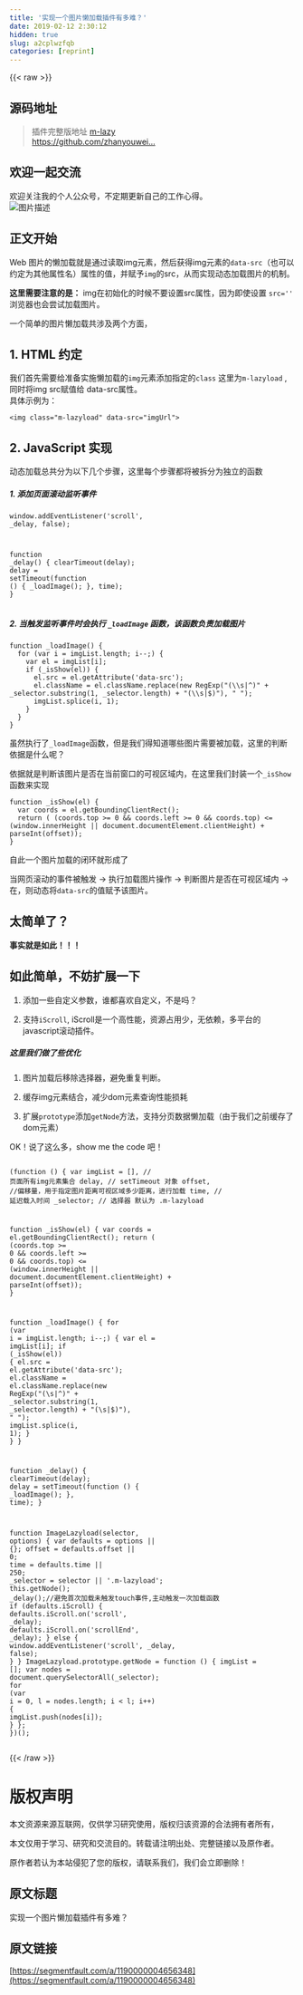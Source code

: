 ```yaml
---
title: '实现一个图片懒加载插件有多难？' 
date: 2019-02-12 2:30:12
hidden: true
slug: a2cplwzfqb
categories: [reprint]
---
```


{{< raw >}}

                    
<h2 id="articleHeader0">源码地址</h2>
<blockquote><p>插件完整版地址 <a href="https://github.com/zhanyouwei/m-lazy" rel="nofollow noreferrer" target="_blank">m-lazy</a><br><a href="https://github.com/zhanyouwei/m-lazy" rel="nofollow noreferrer" target="_blank">https://github.com/zhanyouwei...</a></p></blockquote>
<h2 id="articleHeader1">欢迎一起交流</h2>
<p>欢迎关注我的个人公众号，不定期更新自己的工作心得。<br><span class="img-wrap"><img data-src="/img/bVEk23?w=258&amp;h=258" src="https://static.alili.tech/img/bVEk23?w=258&amp;h=258" alt="图片描述" title="图片描述" style="cursor: pointer; display: inline;"></span></p>
<h2 id="articleHeader2">正文开始</h2>
<p>Web 图片的懒加载就是通过读取img元素，然后获得img元素的<code>data-src</code>（也可以约定为其他属性名）属性的值，并赋予<code>img</code>的src，从而实现动态加载图片的机制。</p>
<p><strong>这里需要注意的是：</strong> img在初始化的时候不要设置src属性，因为即使设置 <code>src=''</code> 浏览器也会尝试加载图片。</p>
<p>一个简单的图片懒加载共涉及两个方面，</p>
<h2 id="articleHeader3">1. HTML 约定</h2>
<p>我们首先需要给准备实施懒加载的<code>img</code>元素添加指定的<code>class</code> 这里为<code>m-lazyload</code> ,同时将img src赋值给 data-src属性。<br>具体示例为：</p>
<div class="widget-codetool" style="display:none;">
      <div class="widget-codetool--inner">
      <span class="selectCode code-tool" data-toggle="tooltip" data-placement="top" title="" data-original-title="全选"></span>
      <span type="button" class="copyCode code-tool" data-toggle="tooltip" data-placement="top" data-clipboard-text="<img class=&quot;m-lazyload&quot; data-src=&quot;imgUrl&quot;>" title="" data-original-title="复制"></span>
      <span type="button" class="saveToNote code-tool" data-toggle="tooltip" data-placement="top" title="" data-original-title="放进笔记"></span>
      </div>
      </div><pre class="hljs cs"><code style="word-break: break-word; white-space: initial;">&lt;img <span class="hljs-keyword">class</span>=<span class="hljs-string">"m-lazyload"</span> data-src=<span class="hljs-string">"imgUrl"</span>&gt;</code></pre>
<h2 id="articleHeader4">2. JavaScript 实现</h2>
<p>动态加载总共分为以下几个步骤，这里每个步骤都将被拆分为独立的函数</p>
<h5>1. 添加页面滚动监听事件</h5>
<div class="widget-codetool" style="display:none;">
      <div class="widget-codetool--inner">
      <span class="selectCode code-tool" data-toggle="tooltip" data-placement="top" title="" data-original-title="全选"></span>
      <span type="button" class="copyCode code-tool" data-toggle="tooltip" data-placement="top" data-clipboard-text="window.addEventListener('scroll', _delay, false);

function _delay() {
  clearTimeout(delay);
  delay = setTimeout(function () {
    _loadImage();
  }, time);
}" title="" data-original-title="复制"></span>
      <span type="button" class="saveToNote code-tool" data-toggle="tooltip" data-placement="top" title="" data-original-title="放进笔记"></span>
      </div>
      </div><pre class="hljs ada"><code>window.addEventListener(<span class="hljs-symbol">'scroll</span>', _delay, <span class="hljs-literal">false</span>);

<span class="hljs-keyword">function</span> <span class="hljs-title">_delay</span>() {
  clearTimeout(delay);
  <span class="hljs-keyword">delay</span> = setTimeout(<span class="hljs-keyword">function</span> <span class="hljs-title"></span>() {
    _loadImage();
  }, time);
}</code></pre>
<h5>2. 当触发监听事件时会执行 <code>_loadImage</code> 函数，该函数负责加载图片</h5>
<div class="widget-codetool" style="display:none;">
      <div class="widget-codetool--inner">
      <span class="selectCode code-tool" data-toggle="tooltip" data-placement="top" title="" data-original-title="全选"></span>
      <span type="button" class="copyCode code-tool" data-toggle="tooltip" data-placement="top" data-clipboard-text="function _loadImage() {
  for (var i = imgList.length; i--;) {
    var el = imgList[i];
    if (_isShow(el)) {
      el.src = el.getAttribute('data-src');
      el.className = el.className.replace(new RegExp(&quot;(\\s|^)&quot; + _selector.substring(1, _selector.length) + &quot;(\\s|$)&quot;), &quot; &quot;);
      imgList.splice(i, 1);
    }
  }
}" title="" data-original-title="复制"></span>
      <span type="button" class="saveToNote code-tool" data-toggle="tooltip" data-placement="top" title="" data-original-title="放进笔记"></span>
      </div>
      </div><pre class="hljs javascript"><code><span class="hljs-function"><span class="hljs-keyword">function</span> <span class="hljs-title">_loadImage</span>(<span class="hljs-params"></span>) </span>{
  <span class="hljs-keyword">for</span> (<span class="hljs-keyword">var</span> i = imgList.length; i--;) {
    <span class="hljs-keyword">var</span> el = imgList[i];
    <span class="hljs-keyword">if</span> (_isShow(el)) {
      el.src = el.getAttribute(<span class="hljs-string">'data-src'</span>);
      el.className = el.className.replace(<span class="hljs-keyword">new</span> <span class="hljs-built_in">RegExp</span>(<span class="hljs-string">"(\\s|^)"</span> + _selector.substring(<span class="hljs-number">1</span>, _selector.length) + <span class="hljs-string">"(\\s|$)"</span>), <span class="hljs-string">" "</span>);
      imgList.splice(i, <span class="hljs-number">1</span>);
    }
  }
}</code></pre>
<p>虽然执行了<code>_loadImage</code>函数，但是我们得知道哪些图片需要被加载，这里的判断依据是什么呢？</p>
<p>依据就是判断该图片是否在当前窗口的可视区域内，在这里我们封装一个<code>_isShow</code>函数来实现</p>
<div class="widget-codetool" style="display:none;">
      <div class="widget-codetool--inner">
      <span class="selectCode code-tool" data-toggle="tooltip" data-placement="top" title="" data-original-title="全选"></span>
      <span type="button" class="copyCode code-tool" data-toggle="tooltip" data-placement="top" data-clipboard-text="function _isShow(el) {
  var coords = el.getBoundingClientRect();
  return ( (coords.top >= 0 &amp;&amp; coords.left >= 0 &amp;&amp; coords.top) <= (window.innerHeight || document.documentElement.clientHeight) + parseInt(offset));
}" title="" data-original-title="复制"></span>
      <span type="button" class="saveToNote code-tool" data-toggle="tooltip" data-placement="top" title="" data-original-title="放进笔记"></span>
      </div>
      </div><pre class="hljs javascript"><code><span class="hljs-function"><span class="hljs-keyword">function</span> <span class="hljs-title">_isShow</span>(<span class="hljs-params">el</span>) </span>{
  <span class="hljs-keyword">var</span> coords = el.getBoundingClientRect();
  <span class="hljs-keyword">return</span> ( (coords.top &gt;= <span class="hljs-number">0</span> &amp;&amp; coords.left &gt;= <span class="hljs-number">0</span> &amp;&amp; coords.top) &lt;= (<span class="hljs-built_in">window</span>.innerHeight || <span class="hljs-built_in">document</span>.documentElement.clientHeight) + <span class="hljs-built_in">parseInt</span>(offset));
}</code></pre>
<p>自此一个图片加载的闭环就形成了</p>
<p>当网页滚动的事件被触发 -&gt; 执行加载图片操作 -&gt; 判断图片是否在可视区域内 -&gt; 在，则动态将<code>data-src</code>的值赋予该图片。</p>
<h2 id="articleHeader5">太简单了？</h2>
<p><strong>事实就是如此！！！</strong></p>
<h2 id="articleHeader6">如此简单，不妨扩展一下</h2>
<ol>
<li><p>添加一些自定义参数，谁都喜欢自定义，不是吗？</p></li>
<li><p>支持<code>iScroll</code>, iScroll是一个高性能，资源占用少，无依赖，多平台的javascript滚动插件。</p></li>
</ol>
<h5>这里我们做了些优化</h5>
<ol>
<li><p>图片加载后移除选择器，避免重复判断。</p></li>
<li><p>缓存img元素结合，减少dom元素查询性能损耗</p></li>
<li><p>扩展<code>prototype</code>添加<code>getNode</code>方法，支持分页数据懒加载（由于我们之前缓存了dom元素）</p></li>
</ol>
<p>OK！说了这么多，show me the code 吧！</p>
<div class="widget-codetool" style="display:none;">
      <div class="widget-codetool--inner">
      <span class="selectCode code-tool" data-toggle="tooltip" data-placement="top" title="" data-original-title="全选"></span>
      <span type="button" class="copyCode code-tool" data-toggle="tooltip" data-placement="top" data-clipboard-text="
(function () {
  var imgList = [],  // 页面所有img元素集合
    delay,   // setTimeout 对象
    offset,  //偏移量，用于指定图片距离可视区域多少距离，进行加载
    time,  // 延迟载入时间
    _selector; // 选择器 默认为 .m-lazyload

  function _isShow(el) {
    var coords = el.getBoundingClientRect();
    return ( (coords.top >= 0 &amp;&amp; coords.left >= 0 &amp;&amp; coords.top) <= (window.innerHeight || document.documentElement.clientHeight) + parseInt(offset));
  }

  function _loadImage() {
    for (var i = imgList.length; i--;) {
      var el = imgList[i];
      if (_isShow(el)) {
        el.src = el.getAttribute('data-src');
        el.className = el.className.replace(new RegExp(&quot;(\\s|^)&quot; + _selector.substring(1, _selector.length) + &quot;(\\s|$)&quot;), &quot; &quot;);
        imgList.splice(i, 1);
      }
    }
  }

  function _delay() {
    clearTimeout(delay);
    delay = setTimeout(function () {
      _loadImage();
    }, time);
  }

  function ImageLazyload(selector, options) {
    var defaults = options || {};
    offset = defaults.offset || 0;
    time = defaults.time || 250;
    _selector = selector || '.m-lazyload';
    this.getNode();
    _delay();//避免首次加载未触发touch事件,主动触发一次加载函数
    if (defaults.iScroll) {
      defaults.iScroll.on('scroll', _delay);
      defaults.iScroll.on('scrollEnd', _delay);
    } else {
      window.addEventListener('scroll', _delay, false);
    }
  }
  ImageLazyload.prototype.getNode = function () {
    imgList = [];
    var nodes = document.querySelectorAll(_selector);
    for (var i = 0, l = nodes.length; i < l; i++) {
      imgList.push(nodes[i]);
    }
  };
})();
" title="" data-original-title="复制"></span>
      <span type="button" class="saveToNote code-tool" data-toggle="tooltip" data-placement="top" title="" data-original-title="放进笔记"></span>
      </div>
      </div><pre class="hljs clojure"><code>
(<span class="hljs-name">function</span> () {
  var imgList = [],  // 页面所有img元素集合
    delay,   // setTimeout 对象
    offset,  //偏移量，用于指定图片距离可视区域多少距离，进行加载
    time,  // 延迟载入时间
    _selector; // 选择器 默认为 .m-lazyload

  function _isShow(<span class="hljs-name">el</span>) {
    var coords = el.getBoundingClientRect()<span class="hljs-comment">;</span>
    return ( (<span class="hljs-name">coords.top</span> &gt;= <span class="hljs-number">0</span> &amp;&amp; coords.left &gt;= <span class="hljs-number">0</span> &amp;&amp; coords.top) &lt;= (<span class="hljs-name">window.innerHeight</span> || document.documentElement.clientHeight) + parseInt(<span class="hljs-name">offset</span>))<span class="hljs-comment">;</span>
  }

  function _loadImage() {
    for (<span class="hljs-name"><span class="hljs-builtin-name">var</span></span> i = imgList.length; i--;) {
      var el = imgList[i]<span class="hljs-comment">;</span>
      if (<span class="hljs-name">_isShow</span>(<span class="hljs-name">el</span>)) {
        el.src = el.getAttribute(<span class="hljs-name">'data-src'</span>)<span class="hljs-comment">;</span>
        el.className = el.className.replace(<span class="hljs-name"><span class="hljs-builtin-name">new</span></span> RegExp(<span class="hljs-string">"(\\s|^)"</span> + _selector.substring(<span class="hljs-number">1</span>, _selector.length) + <span class="hljs-string">"(\\s|$)"</span>), <span class="hljs-string">" "</span>)<span class="hljs-comment">;</span>
        imgList.splice(<span class="hljs-name">i</span>, <span class="hljs-number">1</span>)<span class="hljs-comment">;</span>
      }
    }
  }

  function _delay() {
    clearTimeout(<span class="hljs-name"><span class="hljs-builtin-name">delay</span></span>)<span class="hljs-comment">;</span>
    delay = setTimeout(<span class="hljs-name">function</span> () {
      _loadImage()<span class="hljs-comment">;</span>
    }, time)<span class="hljs-comment">;</span>
  }

  function ImageLazyload(<span class="hljs-name">selector</span>, options) {
    var defaults = options || {}<span class="hljs-comment">;</span>
    offset = defaults.offset || <span class="hljs-number">0</span><span class="hljs-comment">;</span>
    time = defaults.time || <span class="hljs-number">250</span><span class="hljs-comment">;</span>
    _selector = selector || '.m-lazyload';
    this.getNode()<span class="hljs-comment">;</span>
    _delay()<span class="hljs-comment">;//避免首次加载未触发touch事件,主动触发一次加载函数</span>
    if (<span class="hljs-name">defaults.iScroll</span>) {
      defaults.iScroll.on(<span class="hljs-name">'scroll'</span>, _delay)<span class="hljs-comment">;</span>
      defaults.iScroll.on(<span class="hljs-name">'scrollEnd'</span>, _delay)<span class="hljs-comment">;</span>
    } else {
      window.addEventListener(<span class="hljs-name">'scroll'</span>, _delay, <span class="hljs-literal">false</span>)<span class="hljs-comment">;</span>
    }
  }
  ImageLazyload.prototype.getNode = function () {
    imgList = []<span class="hljs-comment">;</span>
    var nodes = document.querySelectorAll(<span class="hljs-name">_selector</span>)<span class="hljs-comment">;</span>
    for (<span class="hljs-name"><span class="hljs-builtin-name">var</span></span> i = <span class="hljs-number">0</span>, l = nodes.length; i &lt; l; i++) {
      imgList.push(<span class="hljs-name">nodes</span>[i])<span class="hljs-comment">;</span>
    }
  }<span class="hljs-comment">;</span>
})()<span class="hljs-comment">;</span>
</code></pre>

                
{{< /raw >}}

# 版权声明
本文资源来源互联网，仅供学习研究使用，版权归该资源的合法拥有者所有，

本文仅用于学习、研究和交流目的。转载请注明出处、完整链接以及原作者。

原作者若认为本站侵犯了您的版权，请联系我们，我们会立即删除！

## 原文标题
实现一个图片懒加载插件有多难？

## 原文链接
[https://segmentfault.com/a/1190000004656348](https://segmentfault.com/a/1190000004656348)


